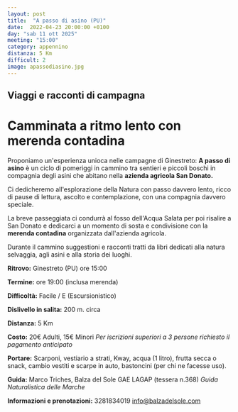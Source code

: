 ```yaml
---
layout: post
title:  "A passo di asino (PU)"
date:  2022-04-23 20:00:00 +0100
day: "sab 11 ott 2025"
meeting: "15:00"
category: appennino
distanza: 5 Km
difficult: 2
image: apassodiasino.jpg
---
```


## Viaggi e racconti di campagna

# Camminata a ritmo lento con merenda contadina

Proponiamo un'esperienza unioca nelle campagne di Ginestreto: **A passo di asino** è un ciclo di pomeriggi in cammino tra sentieri e piccoli boschi in compagnia degli asini che abitano nella **azienda agricola San Donato.**

Ci dedicheremo all'esplorazione della Natura con passo davvero lento, ricco di pause di lettura, ascolto e contemplazione, con una compagnia davvero speciale.

La breve passeggiata ci condurrà al fosso dell'Acqua Salata per poi risalire a San Donato e dedicarci a un momento di sosta e condivisione con la **merenda contadina** organizzata dall'azienda agricola.

Durante il cammino suggestioni e racconti tratti da libri dedicati alla natura selvaggia, agli asini e alla storia dei luoghi.

**Ritrovo:** Ginestreto (PU) ore 15:00

**Termine:** ore 19:00 (inclusa merenda) 

**Difficoltà:** Facile / E (Escursionistico)

**Dislivello in salita:**  200 m. circa

**Distanza:** 5 Km

**Costo:** 20€ Adulti, 15€ Minori
*Per iscrizioni superiori a 3 persone richiesto il pagamento anticipato*

**Portare:** Scarponi, vestiario a strati, Kway, acqua (1 litro), frutta secca o snack, cambio vestiti e scarpe in auto, bastoncini (per chi ne facesse uso).

**Guida:** Marco Triches, Balza del Sole GAE LAGAP (tessera n.368)
*Guida Naturalistica delle Marche*

**Informazioni e prenotazioni:** 3281834019 info@balzadelsole.com
